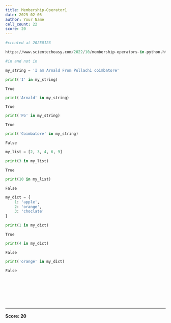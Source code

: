 ```yaml
---
title: Membership-Operator1
date: 2025-02-05
author: Your Name
cell_count: 22
score: 20
---
```


```python
#created at 20250123
```


```python
https://www.scientecheasy.com/2022/10/membership-operators-in-python.html/
```


```python
#in and not in
```


```python
my_string = 'I am Arnald From Pollachi coimbatore'
```


```python
print('I' in my_string)
```

    True



```python
print('Arnald' in my_string)
```

    True



```python
print('Po' in my_string) 
```

    True



```python
print('Coimbatore' in my_string)
```

    False



```python
my_list = [2, 3, 4, 6, 9]
```


```python
print(3 in my_list)
```

    True



```python
print(10 in my_list)
```

    False



```python
my_dict = {
    1: 'apple',
    2: 'orange',
    3: 'choclate'
}
```


```python
print(1 in my_dict)
```

    True



```python
print(4 in my_dict)
```

    False



```python
print('orange' in my_dict)
```

    False



```python

```


```python

```


```python

```


```python

```


```python

```


```python

```


```python

```


---
**Score: 20**